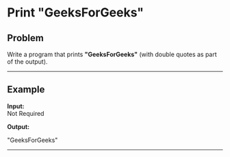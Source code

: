 # Print "GeeksForGeeks"

## Problem
Write a program that prints **"GeeksForGeeks"** (with double quotes as part of the output).

---

## Example

**Input:**  
Not Required  

**Output:**  

"GeeksForGeeks"


---
